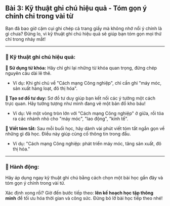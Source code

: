 ## Bài 3: Kỹ thuật ghi chú hiệu quả - Tóm gọn ý chính chỉ trong vài từ

Bạn đã bao giờ cặm cụi ghi chép cả trang giấy mà không nhớ nổi ý chính là gì chưa? Đừng lo, vì kỹ thuật ghi chú hiệu quả sẽ giúp bạn tóm gọn mọi thứ chỉ trong nháy mắt!

---

### 📌 Kỹ thuật ghi chú hiệu quả:

**🔹 Sử dụng từ khóa:**
Hãy chỉ ghi lại những từ khóa quan trọng, đừng chép nguyên câu dài lê thê.  
- Ví dụ: Khi ghi chú về "Cách mạng Công nghiệp", chỉ cần ghi "máy móc, sản xuất hàng loạt, đô thị hóa".

**🔹 Tạo sơ đồ tư duy:**
Sơ đồ tư duy giúp bạn kết nối các ý tưởng một cách trực quan. Hãy tưởng tượng như mình đang vẽ một bản đồ kho báu!  
- Ví dụ: Vẽ một vòng tròn lớn với "Cách mạng Công nghiệp" ở giữa, rồi tỏa ra các nhánh nhỏ cho "máy móc", "lao động", "kinh tế".

**🔹 Viết tóm tắt:**
Sau mỗi buổi học, hãy dành vài phút viết tóm tắt ngắn gọn về những gì đã học. Điều này giúp củng cố thông tin trong đầu.  
- Ví dụ: "Cách mạng Công nghiệp: phát triển máy móc, tăng sản xuất, đô thị hóa."

---

### 🚀 Hành động:

Hãy áp dụng ngay kỹ thuật ghi chú bằng cách chọn một bài học gần đây và tóm gọn ý chính trong vài từ.  

Xác định xong rồi? Giờ đến bước tiếp theo: **lên kế hoạch học tập thông minh** để tối ưu hóa thời gian và công sức. Đừng bỏ lỡ bài học tiếp theo nhé!